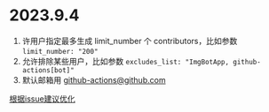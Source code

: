 # 2023.9.4

1. 许用户指定最多生成 limit_number 个 contributors，比如参数 `limit_number: "200"`
2. 允许排除某些用户，比如参数 `excludes_list: "ImgBotApp, github-actions[bot]"`
3. 默认邮箱用 github-actions@github.com


[根据issue建议优化](https://github.com/thinkasany/organize-contributors/issues/3)
